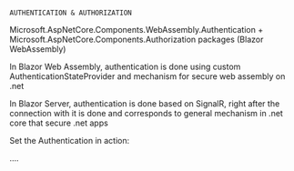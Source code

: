                                                                                                                                                              AUTHENTICATION & AUTHORIZATION

Microsoft.AspNetCore.Components.WebAssembly.Authentication + Microsoft.AspNetCore.Components.Authorization packages (Blazor WebAssembly)


In Blazor Web Assembly, authentication is done using custom AuthenticationStateProvider and mechanism for secure web assembly on .net 


In Blazor Server, authentication is done based on SignalR, right after the connection with it is done and corresponds to general mechanism in .net core that secure .net apps 

Set the Authentication in action:
<Router AppAssembly="@typeof(Program).Assembly">
<Found Context="routeData">
<AuthorizeRouteView RouteData="@routeData" DefaultLayout="@typeof(MainLayout)" />
</Found>
<NotFound>
<LayoutView Layout="@typeof(MainLayout)">
<CustomNotFound />
</LayoutView>
</NotFound>
</Router>




….



    





